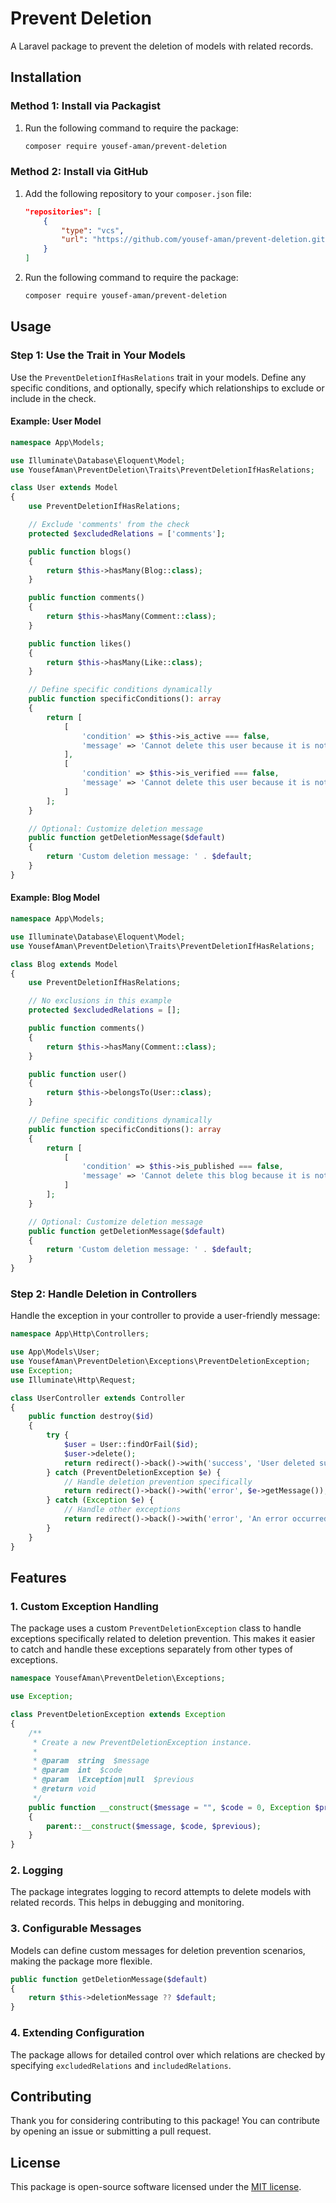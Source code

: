 
# Prevent Deletion

A Laravel package to prevent the deletion of models with related records.

## Installation

### Method 1: Install via Packagist

1. Run the following command to require the package:

    ```sh
    composer require yousef-aman/prevent-deletion
    ```

### Method 2: Install via GitHub

1. Add the following repository to your `composer.json` file:

    ```json
    "repositories": [
        {
            "type": "vcs",
            "url": "https://github.com/yousef-aman/prevent-deletion.git"
        }
    ]
    ```

2. Run the following command to require the package:

    ```sh
    composer require yousef-aman/prevent-deletion
    ```

## Usage

### Step 1: Use the Trait in Your Models

Use the `PreventDeletionIfHasRelations` trait in your models. Define any specific conditions, and optionally, specify which relationships to exclude or include in the check.

#### Example: User Model

```php
namespace App\Models;

use Illuminate\Database\Eloquent\Model;
use YousefAman\PreventDeletion\Traits\PreventDeletionIfHasRelations;

class User extends Model
{
    use PreventDeletionIfHasRelations;

    // Exclude 'comments' from the check
    protected $excludedRelations = ['comments'];

    public function blogs()
    {
        return $this->hasMany(Blog::class);
    }

    public function comments()
    {
        return $this->hasMany(Comment::class);
    }

    public function likes()
    {
        return $this->hasMany(Like::class);
    }

    // Define specific conditions dynamically
    public function specificConditions(): array
    {
        return [
            [
                'condition' => $this->is_active === false,
                'message' => 'Cannot delete this user because it is not active.'
            ],
            [
                'condition' => $this->is_verified === false,
                'message' => 'Cannot delete this user because it is not verified.'
            ]
        ];
    }

    // Optional: Customize deletion message
    public function getDeletionMessage($default)
    {
        return 'Custom deletion message: ' . $default;
    }
}
```

#### Example: Blog Model

```php
namespace App\Models;

use Illuminate\Database\Eloquent\Model;
use YousefAman\PreventDeletion\Traits\PreventDeletionIfHasRelations;

class Blog extends Model
{
    use PreventDeletionIfHasRelations;

    // No exclusions in this example
    protected $excludedRelations = [];

    public function comments()
    {
        return $this->hasMany(Comment::class);
    }

    public function user()
    {
        return $this->belongsTo(User::class);
    }

    // Define specific conditions dynamically
    public function specificConditions(): array
    {
        return [
            [
                'condition' => $this->is_published === false,
                'message' => 'Cannot delete this blog because it is not published.'
            ]
        ];
    }

    // Optional: Customize deletion message
    public function getDeletionMessage($default)
    {
        return 'Custom deletion message: ' . $default;
    }
}
```

### Step 2: Handle Deletion in Controllers

Handle the exception in your controller to provide a user-friendly message:

```php
namespace App\Http\Controllers;

use App\Models\User;
use YousefAman\PreventDeletion\Exceptions\PreventDeletionException;
use Exception;
use Illuminate\Http\Request;

class UserController extends Controller
{
    public function destroy($id)
    {
        try {
            $user = User::findOrFail($id);
            $user->delete();
            return redirect()->back()->with('success', 'User deleted successfully.');
        } catch (PreventDeletionException $e) {
            // Handle deletion prevention specifically
            return redirect()->back()->with('error', $e->getMessage());
        } catch (Exception $e) {
            // Handle other exceptions
            return redirect()->back()->with('error', 'An error occurred: ' . $e->getMessage());
        }
    }
}
```

## Features

### 1. Custom Exception Handling

The package uses a custom `PreventDeletionException` class to handle exceptions specifically related to deletion prevention. This makes it easier to catch and handle these exceptions separately from other types of exceptions.

```php
namespace YousefAman\PreventDeletion\Exceptions;

use Exception;

class PreventDeletionException extends Exception
{
    /**
     * Create a new PreventDeletionException instance.
     *
     * @param  string  $message
     * @param  int  $code
     * @param  \Exception|null  $previous
     * @return void
     */
    public function __construct($message = "", $code = 0, Exception $previous = null)
    {
        parent::__construct($message, $code, $previous);
    }
}
```

### 2. Logging

The package integrates logging to record attempts to delete models with related records. This helps in debugging and monitoring.

### 3. Configurable Messages

Models can define custom messages for deletion prevention scenarios, making the package more flexible.

```php
public function getDeletionMessage($default)
{
    return $this->deletionMessage ?? $default;
}
```

### 4. Extending Configuration

The package allows for detailed control over which relations are checked by specifying `excludedRelations` and `includedRelations`.

## Contributing

Thank you for considering contributing to this package! You can contribute by opening an issue or submitting a pull request.

## License

This package is open-source software licensed under the [MIT license](https://opensource.org/licenses/MIT).

